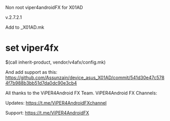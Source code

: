 Non root viper4androidFX for X01AD

v.2.7.2.1

Add to <codename>_X01AD.mk
# set viper4fx
$(call inherit-product, vendor/v4afx/config.mk)


And add support as this:
https://github.com/Assunzain/device_asus_X01AD/commit/541d30e47c5784f7b988b3bb51d7da0dc90e3cb4

All thanks to the ViPER4Android FX Team.
ViPER4Android FX Channels:

Updates: https://t.me/ViPER4AndroidFXchannel

Support: https://t.me/ViPER4AndroidFX
